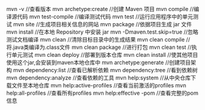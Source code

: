 mvn -v //查看版本 
mvn archetype:create //创建 Maven 项目 
mvn compile //编译源代码 
mvn test-compile //编译测试代码 
mvn test //运行应用程序中的单元测试 
mvn site //生成项目相关信息的网站 
mvn package //依据项目生成 jar 文件 
mvn install //在本地 Repository 中安装 jar 
mvn -Dmaven.test.skip=true //忽略测试文档编译 
mvn clean //清除目标目录中的生成结果 
mvn clean compile //将.java类编译为.class文件 
mvn clean package //进行打包 
mvn clean test //执行单元测试 
mvn clean deploy //部署到版本仓库 
mvn clean install //使其他项目使用这个jar,会安装到maven本地仓库中 
mvn archetype:generate //创建项目架构 
mvn dependency:list //查看已解析依赖 
mvn dependency:tree //看到依赖树 
mvn dependency:analyze //查看依赖的工具 
mvn help:system //从中央仓库下载文件至本地仓库 
mvn help:active-profiles //查看当前激活的profiles 
mvn help:all-profiles //查看所有profiles 
mvn help:effective -pom //查看完整的pom信息